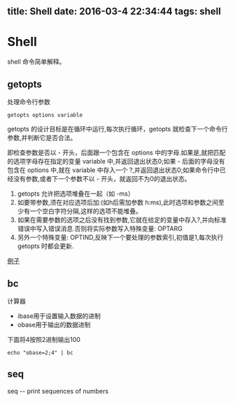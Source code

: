 title: Shell
date: 2016-03-4 22:34:44
tags: shell
---

# Shell
shell 命令简单解释。

## getopts
处理命令行参数

    getopts options variable
getopts 的设计目标是在循环中运行,每次执行循环，getopts 就检查下一个命令行参数,并判断它是否合法。

即检查参数是否以 - 开头，后面跟一个包含在 options 中的字母.如果是,就把匹配的选项字母存在指定的变量 variable 中,并返回退出状态0;如果 - 后面的字母没有包含在 options 中,就在 variable 中存入一个 ?,并返回退出状态0;如果命令行中已经没有参数,或者下一个参数不以 - 开头，就返回不为0的退出状态。

  1. getopts 允许把选项堆叠在一起（如 -ms）
  2. 如要带参数,须在对应选项后加:(如h后需加参数 h:ms),此时选项和参数之间至少有一个空白字符分隔,这样的选项不能堆叠。
  3. 如果在需要参数的选项之后没有找到参数,它就在给定的变量中存入?,并向标准错误中写入错误消息.否则将实际参数写入特殊变量: OPTARG
  4. 另外一个特殊变量: OPTIND,反映下一个要处理的参数索引,初值是1,每次执行 getopts 时都会更新.

  [例子](http://www.cnblogs.com/xiangzi888/archive/2012/04/03/2430736.html)

## bc
计算器

  * ibase用于设置输入数据的进制
  * obase用于输出的数据进制

下面将4按照2进制输出100

    echo "obase=2;4" | bc

## seq
seq -- print sequences of numbers
